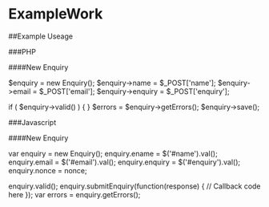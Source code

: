 # ExampleWork

##Example Useage

###PHP

####New Enquiry

$enquiry 		= new Enquiry();
$enquiry->name 		= $_POST['name'];
$enquiry->email 	= $_POST['email'];
$enquiry->enquiry 	= $_POST['enquiry'];

if ( $enquiry->valid() ) { }
$errors = $enquiry->getErrors();
$enquiry->save();

###Javascript

####New Enquiry

var enquiry = new Enquiry();
enquiry.ename = $('#name').val();
enquiry.email = $('#email').val();
enquiry.enquiry = $('#enquiry').val();
enquiry.nonce = nonce;

enquiry.valid();
enquiry.submitEnquiry(function(response)
{
  // Callback code here
});
var errors = enquiry.getErrors();
